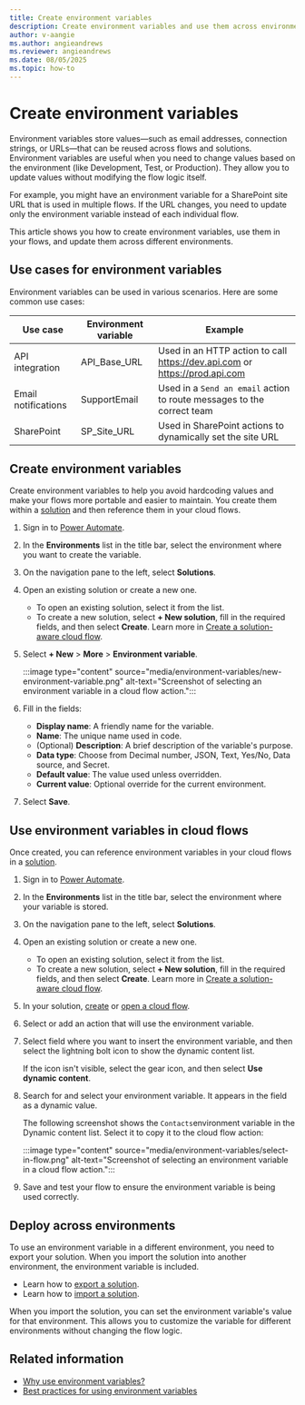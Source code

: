 ```yaml
---
title: Create environment variables
description: Create environment variables and use them across environments.
author: v-aangie
ms.author: angieandrews
ms.reviewer: angieandrews
ms.date: 08/05/2025
ms.topic: how-to
---
```


# Create environment variables

Environment variables store values&mdash;such as email addresses, connection strings, or URLs&mdash;that can be reused across flows and solutions. Environment variables are useful when you need to change values based on the environment (like Development, Test, or Production). They allow you to update values without modifying the flow logic itself. 

For example, you might have an environment variable for a SharePoint site URL that is used in multiple flows. If the URL changes, you need to update only the environment variable instead of each individual flow.

This article shows you how to create environment variables, use them in your flows, and update them across different environments.

## Use cases for environment variables

Environment variables can be used in various scenarios. Here are some common use cases:

| **Use case**        | **Environment variable** | **Example**   |
|---------------------|--------------------------|---------------|
| API integration     | API_Base_URL             | Used in an HTTP action to call https://dev.api.com or https://prod.api.com |
| Email notifications | SupportEmail             | Used in a `Send an email` action to route messages to the correct team    |
| SharePoint          | SP_Site_URL              | Used in SharePoint actions to dynamically set the site URL                |

## Create environment variables

Create environment variables to help you avoid hardcoding values and make your flows more portable and easier to maintain. You create them within a [solution](overview-solution-flows.md) and then reference them in your cloud flows.

1. Sign in to [Power Automate](https://make.powerautomate.com).
1. In the **Environments** list in the title bar, select the environment where you want to create the variable.
1. On the navigation pane to the left, select **Solutions**.
1. Open an existing solution or create a new one.

    - To open an existing solution, select it from the list.
    - To create a new solution, select **+ New solution**, fill in the required fields, and then select **Create**. Learn more in [Create a solution-aware cloud flow](create-flow-solution.md##create-a-solution-aware-cloud-flow).

1. Select **+ New** > **More** > **Environment variable**.

    :::image type="content" source="media/environment-variables/new-environment-variable.png" alt-text="Screenshot of selecting an environment variable in a cloud flow action.":::

1. Fill in the fields:

    - **Display name**: A friendly name for the variable.
    - **Name**: The unique name used in code.
    - (Optional) **Description**: A brief description of the variable's purpose.
    - **Data type**: Choose from Decimal number, JSON, Text, Yes/No, Data source, and Secret.
    - **Default value**: The value used unless overridden.
    - **Current value**: Optional override for the current environment.

1. Select **Save**.

## Use environment variables in cloud flows

Once created, you can reference environment variables in your cloud flows in a [solution](overview-solution-flows.md).

1. Sign in to [Power Automate](https://make.powerautomate.com).
1. In the **Environments** list in the title bar, select the environment where your variable is stored.
1. On the navigation pane to the left, select **Solutions**.
1. Open an existing solution or create a new one.
    - To open an existing solution, select it from the list.
    - To create a new solution, select **+ New solution**, fill in the required fields, and then select **Create**. Learn more in [Create a solution-aware cloud flow](create-flow-solution.md##create-a-solution-aware-cloud-flow).
1. In your solution, [create](create-flow-solution.md#create-a-solution-aware-cloud-flow) or [open a cloud flow](create-flow-solution.md#add-an-existing-cloud-flow-into-a-solution).
1. Select or add an action that will use the environment variable.
1. Select field where you want to insert the environment variable, and then select the lightning bolt icon to show the dynamic content list.

    If the icon isn't visible, select the gear icon, and then select **Use dynamic content**.

1. Search for and select your environment variable. It appears in the field as a dynamic value.

    The following screenshot shows the `Contacts`environment variable in the Dynamic content list. Select it to copy it to the cloud flow action:

    :::image type="content" source="media/environment-variables/select-in-flow.png" alt-text="Screenshot of selecting an environment variable in a cloud flow action.":::

1. Save and test your flow to ensure the environment variable is being used correctly.

## Deploy across environments

To use an environment variable in a different environment, you need to export your solution. When you import the solution into another environment, the environment variable is included.

- Learn how to [export a solution](export-flow-solution.md).
- Learn how to [import a solution](import--flowsolution.md).

When you import the solution, you can set the environment variable's value for that environment. This allows you to customize the variable for different environments without changing the flow logic.

## Related information

- [Why use environment variables?](guidance/coding-guidelines/use-environment-variables.md#why-use-environment-variables)
- [Best practices for using environment variables](guidance/coding-guidelines/use-environment-variables.md#best-practices-for-using-environment-variables)

